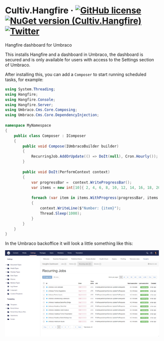 # Cultiv.Hangfire &middot; [![GitHub license](https://img.shields.io/badge/license-MIT-blue.svg)](LICENSE) [![NuGet version (Cultiv.Hangfire)](https://img.shields.io/nuget/v/Cultiv.Hangfire.svg)](https://www.nuget.org/packages/Cultiv.Hangfire/) [![Twitter](https://img.shields.io/twitter/follow/cultiv.svg?style=social&label=Follow)](https://twitter.com/intent/follow?screen_name=cultiv)

Hangfire dashboard for Umbraco

This installs Hangfire and a dashboard in Umbraco, the dashboard is secured and is only available for users with access to the Settings section of Umbraco.

After installing this, you can add a `Composer` to start running scheduled tasks, for example:

```csharp
using System.Threading;
using Hangfire;
using Hangfire.Console;
using Hangfire.Server;
using Umbraco.Cms.Core.Composing;
using Umbraco.Cms.Core.DependencyInjection;

namespace MyNamespace
{
    public class Composer : IComposer
    {
        public void Compose(IUmbracoBuilder builder)
        {            
            RecurringJob.AddOrUpdate(() => DoIt(null), Cron.Hourly());
        }
        
        public void DoIt(PerformContext context)
        {
            var progressBar =  context.WriteProgressBar();
            var items = new int[10]{ 2, 4, 6, 8, 10, 12, 14, 16, 18, 20 };

            foreach (var item in items.WithProgress(progressBar, items.Length))
            {
                context.WriteLine($"Number: {item}");
                Thread.Sleep(1000);
            }
        }
    }
}
```

In the Umbraco backoffice it will look a little something like this:

![Screenshot of Cultiv.Hangfire installed in Umbraco](screenshot.png)